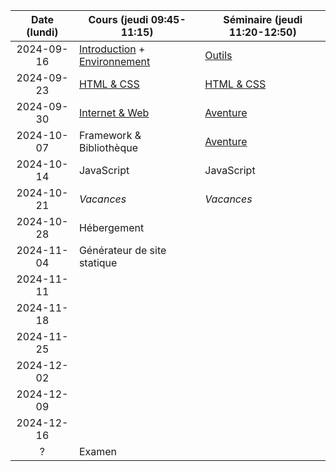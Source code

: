 | Date (lundi) | Cours (jeudi 09:45-11:15)                                      | Séminaire (jeudi 11:20-12:50)          |
| :----------: | -------------------------------------------------------------- | -------------------------------------- |
|  2024-09-16  | [Introduction](/docs/intro) + [Environnement](/docs/cours/env) | [Outils](/docs/seminaire/outils)       |
|  2024-09-23  | [HTML & CSS](/docs/cours/html-css)                             | [HTML & CSS](/docs/seminaire/html-css) |
|  2024-09-30  | [Internet & Web](/docs/cours/internet-web)                     | [Aventure](/docs/seminaire/aventure)   |
|  2024-10-07  | Framework & Bibliothèque                                       | [Aventure](/docs/seminaire/aventure)   |
|  2024-10-14  | JavaScript                                                     | JavaScript                             |
|  2024-10-21  | _Vacances_                                                     | _Vacances_                             |
|  2024-10-28  | Hébergement                                                    |                                        |
|  2024-11-04  | Générateur de site statique                                    |                                        |
|  2024-11-11  |                                                                |                                        |
|  2024-11-18  |                                                                |                                        |
|  2024-11-25  |                                                                |                                        |
|  2024-12-02  |                                                                |                                        |
|  2024-12-09  |                                                                |                                        |
|  2024-12-16  |                                                                |                                        |
|      ?       | Examen                                                         |                                        |
